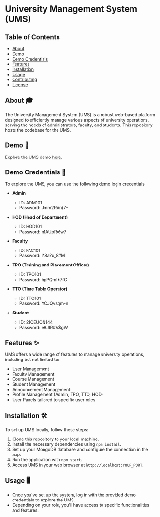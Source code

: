 # University Management System (UMS)

## Table of Contents
- [About](#about)
- [Demo](#demo)
- [Demo Credentials](#demo-credentials)
- [Features](#features)
- [Installation](#installation)
- [Usage](#usage)
- [Contributing](#contributing)
- [License](#license)

## About 🎓
The University Management System (UMS) is a robust web-based platform designed to efficiently manage various aspects of university operations, serving the needs of administrators, faculty, and students. This repository hosts the codebase for the UMS.

## Demo 🚀
Explore the UMS demo [here](https://dms2901.netlify.app/).

## Demo Credentials 🎫
To explore the UMS, you can use the following demo login credentials:

- **Admin**
  - ID: ADM101
  - Password: Jmm2RAn(7-

- **HOD (Head of Department)**
  - ID: HOD101
  - Password: n1AUpRo!w7

- **Faculty**
  - ID: FAC101
  - Password: l*8a?u_8#M

- **TPO (Training and Placement Officer)**
  - ID: TPO101
  - Password: hpPQmI*7fC

- **TTO (Time Table Operator)**
  - ID: TTO101
  - Password: YCJQvsqm-n

- **Student**
  - ID: 21CEUON144
  - Password: e8JIR#V$gW

## Features ✨
UMS offers a wide range of features to manage university operations, including but not limited to:
- User Management
- Faculty Management
- Course Management
- Student Management
- Announcement Management
- Profile Management (Admin, TPO, TTO, HOD)
- User Panels tailored to specific user roles

## Installation 🛠️
To set up UMS locally, follow these steps:
1. Clone this repository to your local machine.
2. Install the necessary dependencies using `npm install`.
3. Set up your MongoDB database and configure the connection in the app.
4. Run the application with `npm start`.
5. Access UMS in your web browser at `http://localhost:YOUR_PORT`.

## Usage 🖥️
- Once you've set up the system, log in with the provided demo credentials to explore the UMS.
- Depending on your role, you'll have access to specific functionalities and features.
